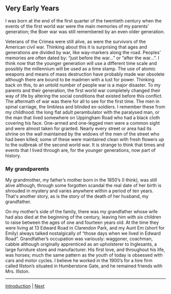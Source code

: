 ## Very Early Years

I was born at the end of the first quarter of the twentieth century when the events of the first world war were the main memories of my parents’ generation; the Boer war was still remembered by an even older generation.

Veterans of the Crimea were still alive, as were the survivors of the American civil war. Thinking about this it is surprising that ages and generations are divided by war, like way-markers along the road. Peoples’ memories are often dated by: “just before the war…” or “after the war…”. I think now that the younger generation will use a different time scale and possibly the millennium will be used as a time stamp. The use of atomic weapons and means of mass destruction have probably made war obsolete although there are bound to be madmen with a lust for power. Thinking back on this, to an untold number of people war is a major disaster. To my parents and their generation, the first world war completely changed their way of life by altering the social conditions that existed before this conflict. The aftermath of war was there for all to see for the first time. The men in spinal carriage, the limbless and blinded ex-soldiers. I remember these from my childhood: the long flat adult perambulator with the paralysed man, or the man that lived somewhere on Uppingham Road who had a black cloth covering his face. One-armed and one-legged men were a common sight and were almost taken for granted. Nearly every street or area had its shrine on the wall maintained by the widows of the men of the street who had been killed; some of these were maintained clean with fresh flowers up to the outbreak of the second world war. It is strange to think that times and events that I lived through are, for the younger generations, now part of history.

### My grandparents

My grandmother, my father’s mother born in the 1850’s (I think), was still alive although, through some forgotten scandal the real date of her birth is shrouded in mystery and varies anywhere within a period of ten years. That's another story, as is the story of the death of her husband, my grandfather.

On my mother’s side of the family, there was my grandfather whose wife had also died at the beginning of the century, leaving him with six children to raise between the ages of one and fourteen years old. At the time they were living at 13 Edward Road in Clarendon Park, and my Aunt Em (short for Emily) always talked nostalgically of “those days when we lived in Edward Road”. Grandfather’s occupation was variously: waggoner, coachman, cabbie although originally apprenticed as an upholsterer to Inglesants, a large furniture store and manufacturer. His first love, and throughout his life, was horses; much the same pattern as the youth of today is obsessed with cars and motor cycles. I believe he worked in the 1900’s for a hire firm called Illston’s situated in Humberstone Gate, and he remained friends with Mrs. Illston.

---

<a href="../introduction.html">Introduction</a> | <a href="./1.2-aunt-bessie-grandparents.html">Next</a>
